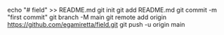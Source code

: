 echo "# field" >> README.md
git init
git add README.md
git commit -m "first commit"
git branch -M main
git remote add origin https://github.com/egamiretta/field.git
git push -u origin main
